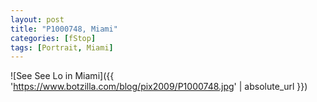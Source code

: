 ```yaml
---
layout: post
title: "P1000748, Miami"
categories: [fStop]
tags: [Portrait, Miami]
---
```



![See See Lo in Miami]({{ 'https://www.botzilla.com/blog/pix2009/P1000748.jpg' | absolute_url }})


